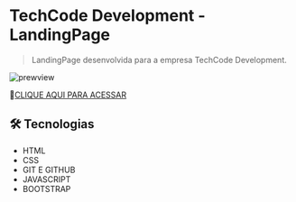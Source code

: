 # TechCode Development - LandingPage

> LandingPage desenvolvida para a empresa TechCode Development.

![prewview](https://media.discordapp.net/attachments/976600914800566322/1040334585571053629/image.png?width=1020&height=448)

🔗[CLIQUE AQUI PARA ACESSAR](https://henriquesalo.github.io/TechCode-Development-Website/)

## 🛠 Tecnologias

  - HTML
  - CSS 
  - GIT E GITHUB 
  - JAVASCRIPT 
  - BOOTSTRAP

##
